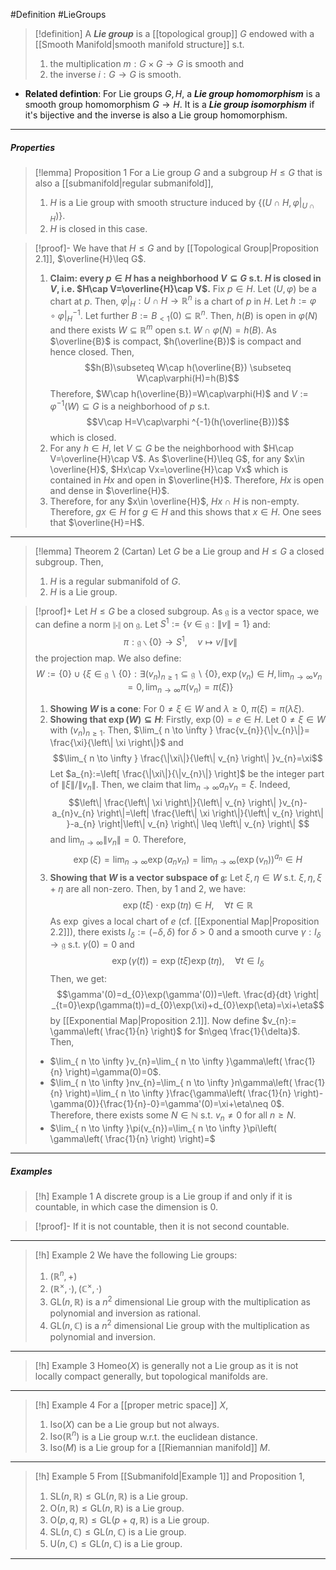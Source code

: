 #Definition #LieGroups 

> [!definition]
> A ***Lie group*** is a [[topological group]] $G$ endowed with a [[Smooth Manifold|smooth manifold structure]] s.t. 
> 1. the multiplication $m:G\times G\to G$ is smooth and
> 2. the inverse $i:G\to G$ is smooth.
- **Related defintion**: For Lie groups $G,H$, a ***Lie group homomorphism*** is a smooth group homomorphism $G\to H$. It is a ***Lie group isomorphism*** if it's bijective and the inverse is also a Lie group homomorphism. 
---
##### Properties
> [!lemma] Proposition 1
> For a Lie group $G$ and a subgroup $H\leq G$ that is also a [[submanifold|regular submanifold]], 
> 1. $H$ is a Lie group with smooth structure induced by $\{ (U\cap H,\varphi|_{U\cap H}) \}$.
> 2. $H$ is closed in this case.

> [!proof]-
> We have that $H\leq G$ and by [[Topological Group|Proposition 2.1]], $\overline{H}\leq G$. 
> 1. **Claim: every $p\in H$ has a neighborhood $V\subseteq G$ s.t. $H$ is closed in $V$, i.e. $H\cap V=\overline{H}\cap V$.**
> 	Fix $p\in H$. Let $(U,\varphi)$ be a chart at $p$. Then, $\varphi|_{H}:U\cap H\to \mathbb{R}^n$ is a chart of $p$ in $H$. Let $h:=\varphi \circ\varphi|_{H}^{-1}$. Let further $B:=B_{<1}(0)\subseteq \mathbb{R}^n$. Then, $h(B)$ is open in $\varphi(N)$ and there exists $W\subseteq \mathbb{R}^{m}$ open s.t. $W\cap \varphi(N)=h(B)$. As $\overline{B}$ is compact, $h(\overline{B})$ is compact and hence closed. Then, $$h(B)\subseteq W\cap h(\overline{B}) \subseteq W\cap\varphi(H)=h(B)$$Therefore, $W\cap h(\overline{B})=W\cap\varphi(H)$ and $V:=\varphi ^{-1}(W)\subseteq G$ is a neighborhood of $p$ s.t. $$V\cap H=V\cap\varphi ^{-1}(h(\overline{B}))$$which is closed.
> 2. For any $h\in H$, let $V\subseteq G$ be the neighborhood with $H\cap V=\overline{H}\cap V$. As $\overline{H}\leq G$, for any $x\in \overline{H}$, $Hx\cap Vx=\overline{H}\cap Vx$ which is contained in $Hx$ and open in $\overline{H}$. Therefore, $Hx$ is open and dense in $\overline{H}$.
> 3. Therefore, for any $x\in \overline{H}$, $Hx\cap H$ is non-empty. Therefore, $gx\in H$ for $g\in H$ and this shows that $x\in H$. One sees that $\overline{H}=H$.
---
> [!lemma] Theorem 2 (Cartan)
> Let $G$ be a Lie group and $H\leq G$ a closed subgroup. Then, 
> 1. $H$ is a regular submanifold of $G$.
> 2. $H$ is a Lie group.

> [!proof]+
> Let $H\leq G$ be a closed subgroup. As $\mathfrak{g}$ is a vector space, we can define a norm $\|\cdot\|$ on $\mathfrak{g}$. Let $S^1:=\{ v\in \mathfrak{g}:\|v\|=1 \}$ and: $$\pi:\mathfrak{g} \backslash \{ 0 \}\to S^1,\quad v\mapsto v /\|v\|$$the projection map. We also define: $$W:=\{ 0 \}\cup \{ \xi\in \mathfrak{g} \backslash\{ 0 \}: \exists(v_{n})_{n\geq 1}\subseteq \mathfrak{g}\backslash\{ 0 \},\exp(v_{n})\in H,\lim_{ n \to \infty } v_{n}=0,\lim_{ n \to \infty } \pi(v_{n})=\pi(\xi) \}$$
> 1. **Showing $W$ is a cone**:
>    For $0\neq \xi\in W$ and $\lambda\geq 0$, $\pi(\xi)=\pi(\lambda \xi)$.
>  2. **Showing that $\exp(W)\subseteq H$**:
>     Firstly, $\exp(0)=e\in H$. Let $0\neq \xi\in W$ with $(v_{n})_{n\geq 1}$. Then, $\lim_{ n \to \infty } \frac{v_{n}}{\|v_{n}\|}= \frac{\xi}{\left\| \xi \right\|}$ and $$\lim_{ n \to \infty } \frac{\|\xi\|}{\left\| v_{n} \right\| }v_{n}=\xi$$Let $a_{n}:=\left[ \frac{\|\xi\|}{\|v_{n}\|} \right]$ be the integer part of $\|\xi\| / \|v_{n}\|$. Then, we claim that $\lim_{ n \to \infty }a_{n}v_{n}=\xi$. Indeed, $$\left\| \frac{\left\| \xi \right\|}{\left\| v_{n} \right\| }v_{n}-a_{n}v_{n}  \right\|=\left| \frac{\left\| \xi \right\|}{\left\| v_{n} \right\| }-a_{n}  \right|\left\| v_{n} \right\| \leq \left\| v_{n} \right\|   $$and $\lim_{ n \to \infty }\left\| v_{n} \right\|=0$. Therefore, $$\exp(\xi)=\lim_{ n \to \infty } \exp(a_{n}v_{n})=\lim_{ n \to \infty } (\exp(v_{n}))^{a_{n}}\in H$$
>  3. **Showing that $W$ is a vector subspace of $\mathfrak{g}$:**
> 	Let $\xi,\eta\in W$ s.t. $\xi,\eta,\xi+\eta$ are all non-zero. Then, by 1 and 2, we have:$$\exp(t\xi)\cdot \exp(t\eta)\in H,\quad \forall t\in \mathbb{R}$$As $\exp$ gives a local chart of $e$ (cf. [[Exponential Map|Proposition 2.2]]), there exists $I_{\delta}:=(-\delta,\delta)$ for $\delta>0$ and a smooth curve $\gamma:I_{\delta}\to \mathfrak{g}$ s.t. $\gamma(0)=0$ and $$\exp(\gamma(t))=\exp(t\xi)\exp(t\eta),\quad \forall t\in I_{\delta}$$Then, we get: $$\gamma'(0)=d_{0}\exp(\gamma'(0))=\left. \frac{d}{dt} \right| _{t=0}\exp(\gamma(t))=d_{0}\exp(\xi)+d_{0}\exp(\eta)=\xi+\eta$$by [[Exponential Map|Proposition 2.1]]. Now define $v_{n}:= \gamma\left( \frac{1}{n} \right)$ for $n\geq \frac{1}{\delta}$. Then, 
> 	- $\lim_{ n \to \infty }v_{n}=\lim_{ n \to \infty }\gamma\left( \frac{1}{n} \right)=\gamma(0)=0$.
> 	- $\lim_{ n \to \infty }nv_{n}=\lim_{ n \to \infty }n\gamma\left( \frac{1}{n} \right)=\lim_{ n \to \infty }\frac{\gamma\left( \frac{1}{n} \right)-\gamma(0)}{\frac{1}{n}-0}=\gamma'(0)=\xi+\eta\neq 0$. Therefore, there exists some $N\in \mathbb{N}$ s.t. $v_{n}\neq 0$ for all $n\geq N$.
> 	- $\lim_{ n \to \infty }\pi(v_{n})=\lim_{ n \to \infty }\pi\left( \gamma\left(  \frac{1}{n} \right) \right)=$
---
##### Examples
> [!h] Example 1
> A discrete group is a Lie group if and only if it is countable, in which case the dimension is $0$.

> [!proof]-
> If it is not countable, then it is not second countable.
---
> [!h] Example 2
> We have the following Lie groups:
> 1. $(\mathbb{R}^n,+)$
> 2. $(\mathbb{R}^\times,\cdot),(\mathbb{C}^\times,\cdot)$
> 3. $\text{GL}(n,\mathbb{R})$ is a $n^2$ dimensional Lie group with the multiplication as polynomial and inversion as rational.
> 4. $\text{GL}(n,\mathbb{C})$ is a $n^2$ dimensional Lie group with the multiplication as polynomial and inversion.
---
> [!h] Example 3
> $\text{Homeo}(X)$ is generally not a Lie group as it is not locally compact generally, but topological manifolds are.
---
> [!h] Example 4
> For a [[proper metric space]] $X$, 
> 1. $\text{Iso}(X)$ can be a Lie group but not always.
> 2. $\text{Iso}(\mathbb{R}^n)$ is a Lie group w.r.t. the euclidean distance.
> 3. $\text{Iso}(M)$ is a Lie group for a [[Riemannian manifold]] $M$.
---
> [!h] Example 5
> From [[Submanifold|Example 1]] and Proposition 1,
> 1. $\text{SL}(n,\mathbb{R})\leq \text{GL}(n,\mathbb{R})$ is a Lie group.
> 2. $\text{O}(n,\mathbb{R})\leq \text{GL}(n,\mathbb{R})$ is a Lie group.
> 3. $\text{O}(p,q,\mathbb{R})\leq \text{GL}(p+q,\mathbb{R})$ is a Lie group.
> 4. $\text{SL}(n,\mathbb{C})\leq \text{GL}(n,\mathbb{C})$ is a Lie group.
> 5. $\text{U}(n,\mathbb{C})\leq \text{GL}(n,\mathbb{C})$ is a Lie group.
---
